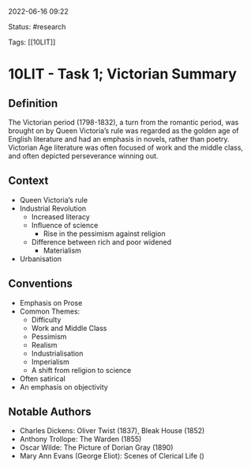 2022-06-16 09:22

Status: #research

Tags: [[10LIT]]

# 10LIT - Task 1; Victorian Summary
## Definition
The Victorian period (1798-1832), a turn from the romantic period, was brought on by Queen Victoria’s rule was regarded as the golden age of English literature and had an emphasis in novels, rather than poetry. Victorian Age literature was often focused of work and the middle class, and often depicted perseverance winning out. 
## Context
- Queen Victoria’s rule
- Industrial Revolution
	- Increased literacy
	- Influence of science
		- Rise in the pessimism against religion
	- Difference between rich and poor widened
		- Materialism    
- Urbanisation
## Conventions
- Emphasis on Prose
- Common Themes:
	- Difficulty
	- Work and Middle Class
	- Pessimism
	- Realism
	- Industrialisation
	- Imperialism
	- A shift from religion to science
- Often satirical
- An emphasis on objectivity
## Notable Authors
- Charles Dickens: Oliver Twist (1837), Bleak House (1852)
- Anthony Trollope: The Warden (1855)
- Oscar Wilde: The Picture of Dorian Gray (1890)
- Mary Ann Evans (George Eliot): Scenes of Clerical Life ()